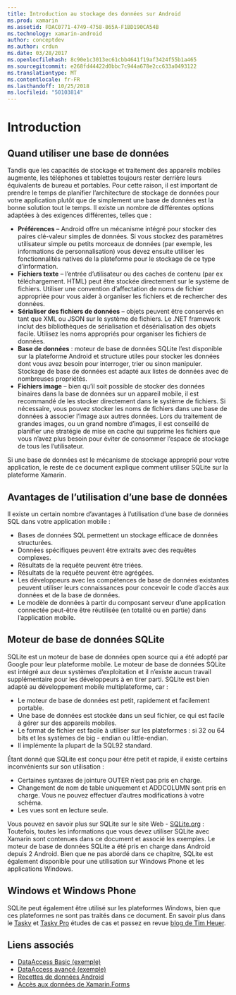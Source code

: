 ```yaml
---
title: Introduction au stockage des données sur Android
ms.prod: xamarin
ms.assetid: FDAC0771-4749-4758-865A-F1BD190CA54B
ms.technology: xamarin-android
author: conceptdev
ms.author: crdun
ms.date: 03/28/2017
ms.openlocfilehash: 8c90e1c3013ec61cbb4641f19af3424f55b1a465
ms.sourcegitcommit: e268fd44422d0bbc7c944a678e2cc633a0493122
ms.translationtype: MT
ms.contentlocale: fr-FR
ms.lasthandoff: 10/25/2018
ms.locfileid: "50103814"
---
```

# <a name="introduction"></a>Introduction

## <a name="when-to-use-a-database"></a>Quand utiliser une base de données

Tandis que les capacités de stockage et traitement des appareils mobiles augmente, les téléphones et tablettes toujours rester derrière leurs équivalents de bureau et portables. Pour cette raison, il est important de prendre le temps de planifier l’architecture de stockage de données pour votre application plutôt que de simplement une base de données est la bonne solution tout le temps. Il existe un nombre de différentes options adaptées à des exigences différentes, telles que :

-  **Préférences** – Android offre un mécanisme intégré pour stocker des paires clé-valeur simples de données. Si vous stockez des paramètres utilisateur simple ou petits morceaux de données (par exemple, les informations de personnalisation) vous devez ensuite utiliser les fonctionnalités natives de la plateforme pour le stockage de ce type d’information.
-  **Fichiers texte** – l’entrée d’utilisateur ou des caches de contenu (par ex téléchargement. HTML) peut être stockée directement sur le système de fichiers. Utiliser une convention d’affectation de noms de fichier appropriée pour vous aider à organiser les fichiers et de rechercher des données.
-  **Sérialiser des fichiers de données** – objets peuvent être conservés en tant que XML ou JSON sur le système de fichiers. Le .NET framework inclut des bibliothèques de sérialisation et désérialisation des objets facile. Utilisez les noms appropriés pour organiser les fichiers de données.
-  **Base de données** : moteur de base de données SQLite l’est disponible sur la plateforme Android et structure utiles pour stocker les données dont vous avez besoin pour interroger, trier ou sinon manipuler. Stockage de base de données est adapté aux listes de données avec de nombreuses propriétés.
-  **Fichiers image** – bien qu’il soit possible de stocker des données binaires dans la base de données sur un appareil mobile, il est recommandé de les stocker directement dans le système de fichiers. Si nécessaire, vous pouvez stocker les noms de fichiers dans une base de données à associer l’image aux autres données. Lors du traitement de grandes images, ou un grand nombre d’images, il est conseillé de planifier une stratégie de mise en cache qui supprime les fichiers que vous n’avez plus besoin pour éviter de consommer l’espace de stockage de tous les l’utilisateur.

Si une base de données est le mécanisme de stockage approprié pour votre application, le reste de ce document explique comment utiliser SQLite sur la plateforme Xamarin.

## <a name="advantages-of-using-a-database"></a>Avantages de l’utilisation d’une base de données

Il existe un certain nombre d’avantages à l’utilisation d’une base de données SQL dans votre application mobile :

-  Bases de données SQL permettent un stockage efficace de données structurées.
-  Données spécifiques peuvent être extraits avec des requêtes complexes.
-  Résultats de la requête peuvent être triées.
-  Résultats de la requête peuvent être agrégées.
-  Les développeurs avec les compétences de base de données existantes peuvent utiliser leurs connaissances pour concevoir le code d’accès aux données et de la base de données.
-  Le modèle de données à partir du composant serveur d’une application connectée peut-être être réutilisée (en totalité ou en partie) dans l’application mobile.


## <a name="sqlite-database-engine"></a>Moteur de base de données SQLite

SQLite est un moteur de base de données open source qui a été adopté par Google pour leur plateforme mobile. Le moteur de base de données SQLite est intégré aux deux systèmes d’exploitation et il n’existe aucun travail supplémentaire pour les développeurs à en tirer parti. SQLite est bien adapté au développement mobile multiplateforme, car :

-  Le moteur de base de données est petit, rapidement et facilement portable.
-  Une base de données est stockée dans un seul fichier, ce qui est facile à gérer sur des appareils mobiles.
-  Le format de fichier est facile à utiliser sur les plateformes : si 32 ou 64 bits et les systèmes de big - endian ou little-endian.
-  Il implémente la plupart de la SQL92 standard.


Étant donné que SQLite est conçu pour être petit et rapide, il existe certains inconvénients sur son utilisation :

-  Certaines syntaxes de jointure OUTER n’est pas pris en charge.
-  Changement de nom de table uniquement et ADDCOLUMN sont pris en charge. Vous ne pouvez effectuer d’autres modifications à votre schéma.
-  Les vues sont en lecture seule.


Vous pouvez en savoir plus sur SQLite sur le site Web - [SQLite.org](http://SQLite.org) : Toutefois, toutes les informations que vous devez utiliser SQLite avec Xamarin sont contenues dans ce document et associé les exemples. Le moteur de base de données SQLite a été pris en charge dans Android depuis 2 Android.
Bien que ne pas abordé dans ce chapitre, SQLite est également disponible pour une utilisation sur Windows Phone et les applications Windows.

## <a name="windows-and-windows-phone"></a>Windows et Windows Phone

SQLite peut également être utilisé sur les plateformes Windows, bien que ces plateformes ne sont pas traités dans ce document.
En savoir plus dans le [Tasky](~/cross-platform/app-fundamentals/building-cross-platform-applications/case-study-tasky.md) et [Tasky Pro](~/cross-platform/app-fundamentals/building-cross-platform-applications/case-study-tasky.md) études de cas et passez en revue [blog de Tim Heuer](http://timheuer.com/blog/archive/2012/06/28/seeding-your-metro-style-app-with-sqlite-database.aspx).


## <a name="related-links"></a>Liens associés

- [DataAccess Basic (exemple)](https://github.com/xamarin/mobile-samples/tree/master/DataAccess/Basic)
- [DataAccess avancé (exemple)](https://github.com/xamarin/mobile-samples/tree/master/DataAccess/Advanced)
- [Recettes de données Android](https://github.com/xamarin/recipes/tree/master/Recipes/android/data)
- [Accès aux données de Xamarin.Forms](~/xamarin-forms/app-fundamentals/databases.md)
